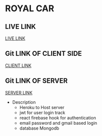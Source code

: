 # ROYAL CAR

## LIVE LINK
[LIVE LINK](https://inventory-system-77d91.web.app)

## Git LINK OF CLIENT SIDE
[CLIENT LINK](https://github.com/ProgrammingHeroWC4/warehouse-management-client-side-Md-Omar-Shahariar)

## Git LINK OF SERVER
[SERVER LINK](https://github.com/ProgrammingHeroWC4/warehouse-management-server-side-Md-Omar-Shahariar)


* Description
  * Heroku to Host server
  * jwt for user login track
  * react firebase hook for authentication 
  * email password and gmail based login
  * database Mongodb
 
